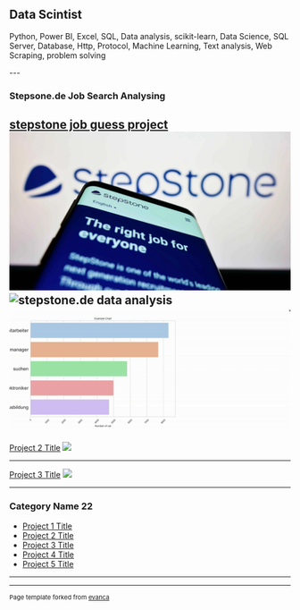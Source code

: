 ## Data Scintist
<p>   Python, Power BI, Excel, SQL, Data analysis, scikit-learn,
 Data Science, SQL Server, Database, Http, Protocol, Machine Learning, 
  Text analysis, Web Scraping, problem solving</p>
---

### Stepsone.de Job Search Analysing

[stepstone job guess project](/sample_page)
<img src="images/stepstone.jpg?raw=true" alt="stepstone.de data analysis"/>
<img src="images/r1.gih?raw=true" alt="stepstone.de data analysis"/>
<img src="images/r2.gif?raw=true" alt="stepstone.de data analysis"/>
---
[Project 2 Title](/pdf/sample_presentation.pdf)
<img src="images/dummy_thumbnail.jpg?raw=true"/>

---
[Project 3 Title](http://example.com/)
<img src="images/dummy_thumbnail.jpg?raw=true"/>

---

### Category Name 22

- [Project 1 Title](http://example.com/)
- [Project 2 Title](http://example.com/)
- [Project 3 Title](http://example.com/)
- [Project 4 Title](http://example.com/)
- [Project 5 Title](http://example.com/)

---




---
<p style="font-size:11px">Page template forked from <a href="https://github.com/evanca/quick-portfolio">evanca</a></p>
<!-- Remove above link if you don't want to attibute -->
